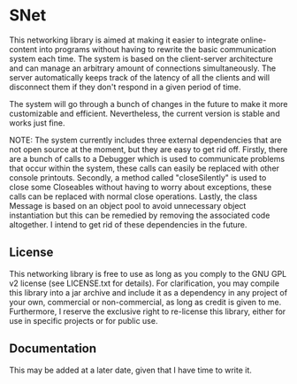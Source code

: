 # SNet
This networking library is aimed at making it easier to integrate online-content into programs without having to rewrite the basic communication system each time. The system is based on the client-server architecture and can manage an arbitrary amount of connections simultaneously. The server automatically keeps track of the latency of all the clients and will disconnect them if they don't respond in a given period of time.
<p>
The system will go through a bunch of changes in the future to make it more customizable and efficient. Nevertheless, the current version is stable and works just fine.
</p>
<p>
NOTE: The system currently includes three external dependencies that are not open source at the moment, but they are easy to get rid off. Firstly, there are a bunch of calls to a Debugger which is used to communicate problems that occur within the system, these calls can easily be replaced with other console printouts. Secondly, a method called "closeSilently" is used to close some Closeables without having to worry about exceptions, these calls can be replaced with normal close operations. Lastly, the class Message is based on an object pool to avoid unnecessary object instantiation but this can be remedied by removing the associated code altogether. I intend to get rid of these dependencies in the future. 
</p> 

## License
This networking library is free to use as long as you comply to the GNU GPL v2 license (see LICENSE.txt for details). For clarification, you may compile this library into a jar archive and include it as a dependency in any project of your own, commercial or non-commercial, as long as credit is given to me. Furthermore, I reserve the exclusive right to re-license this library, either for use in specific projects or for public use. 

## Documentation
This may be added at a later date, given that I have time to write it.
